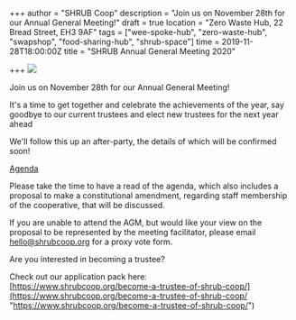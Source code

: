 +++
author = "SHRUB Coop"
description = "Join us on November 28th for our Annual General Meeting!"
draft = true
location = "Zero Waste Hub, 22 Bread Street, EH3 9AF"
tags = ["wee-spoke-hub", "zero-waste-hub", "swapshop", "food-sharing-hub", "shrub-space"]
time = 2019-11-28T18:00:00Z
title = "SHRUB Annual General Meeting 2020"

+++
![](https://res.cloudinary.com/shrub-co-op/image/upload/v1573839812/shrubcoop.org/media/agm19_yh69pz.jpg)

Join us on November 28th for our Annual General Meeting!  
  
It's a time to get together and celebrate the achievements of the year, say goodbye to our current trustees and elect new trustees for the next year ahead  
  
We'll follow this up an after-party, the details of which will be confirmed soon!  
  
[Agenda](https://docs.google.com/document/d/1yW6OaJtgqNgJvMOXjtP5Kzo3xclgdLNHaNXeGa-vsp8/edit?usp=sharing "https://docs.google.com/document/d/1yW6OaJtgqNgJvMOXjtP5Kzo3xclgdLNHaNXeGa-vsp8/edit?usp=sharing")  
  
Please take the time to have a read of the agenda, which also includes a proposal to make a constitutional amendment, regarding staff membership of the cooperative, that will be discussed.  
  
If you are unable to attend the AGM, but would like your view on the proposal to be represented by the meeting facilitator, please email hello@shrubcoop.org for a proxy vote form.  
  
Are you interested in becoming a trustee?  
  
Check out our application pack here:  
[https://www.shrubcoop.org/become-a-trustee-of-shrub-coop/](https://www.shrubcoop.org/become-a-trustee-of-shrub-coop/ "https://www.shrubcoop.org/become-a-trustee-of-shrub-coop/")